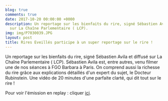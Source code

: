 ```yaml
---
blog: true
comments: true
date: 2017-10-20 00:00:00 +0000
description: Un reportage sur les bienfaits du rire, signé Sébastien Avila et diffusé
  sur La Chaîne Parlementaire ( LCP).
img: img/P7030039.JPG
layout: post
title: Rires Eveillés participe à un super reportage sur le rire !
---
```

Un reportage sur les bienfaits du rire, signé Sébastien Avila et diffusé sur La Chaîne Parlementaire ( LCP). Sébastien Avila est, entre autres, venu filmer une de nos séances à FGO Barbara à Paris. On comprend aussi la richesse du rire grâce aux explications détaillés d'un expert du sujet, le Docteur Rubinstein. Une vidéo de 20 minutes d'une parfaite clarté, qui dit tout sur le rire !

Pour voir l'émission en replay : cliquer [ici](http://www.lcp.fr/emissions/etat-de-sante/284886-etat-de-sante).